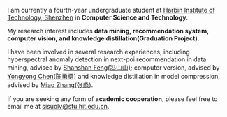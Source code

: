 
I am currently a fourth-year undergraduate student at [Harbin Institute of Technology, Shenzhen](https://www.hitsz.edu.cn/index.html) in **Computer Science and Technology**.

My research interest includes **data mining, recommendation system, computer vision, and knowledge distillation(Graduation Project)**.

I have been involved in several research experiences, including hyperspectral anomaly detection in next-poi recommendation in data mining, advised by [Shanshan Feng(冯山山)](https://scholar.google.com.sg/citations?user=yX-lswoAAAAJ&hl=en); computer version, advised by [Yongyong Chen(陈勇勇)](http://faculty.hitsz.edu.cn/chenyongyong) and knowledge distillation in model compression, advised by [Miao Zhang(张淼)](http://faculty.hitsz.edu.cn/zhangmiao).

If you are seeking any form of **academic cooperation**, please feel free to email me at sisuolv@stu.hit.edu.cn.
